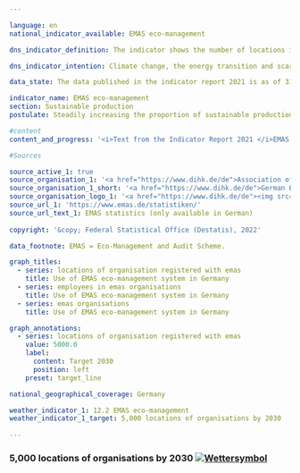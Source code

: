 ```yaml
---

language: en    
national_indicator_available: EMAS eco-management    

dns_indicator_definition: The indicator shows the number of locations in Germany registered with EMAS, the Eco-Management and Audit Scheme, for German as well as foreign organisations.    

dns_indicator_intention: Climate change, the energy transition and scarcity of resources are presenting companies with new challenges that are forcing them to reconfigure their business processes, structures and products along environmentally responsible and resource-saving lines. EMAS offers a strategy for organisations to pursue systematic environmental protection, with the ultimate aim of steadily improving their locations’ environmental performance. The goal is therefore to identify a total of 5,000 organisation premises for registration with EMAS by 2030.    

data_state: The data published in the indicator report 2021 is as of 31.12.2020. The data shown on the DNS-Online-Platform is updated regularly, so that more current data may be available online than published in the indicator report 2021.    

indicator_name: EMAS eco-management    
section: Sustainable production    
postulate: Steadily increasing the proportion of sustainable production    

#content     
content_and_progress: '<i>Text from the Indicator Report 2021 </i>EMAS is a voluntary instrument of the European Union that helps organisations of any size and in any sector to continuously improve their environmental performance. Having EMAS certification does not automatically mean that organisations or their products are more environmentally friendly than comparable organisations and products. EMAS involves a reporting obligation requiring organisations to submit environmental statements. These statements include reporting on the main environmental impacts of the organisation in question as well as data pertaining to energy and material efficiency, emissions, water, waste and use of land/biodiversity. Organisations have to update their environmental statements annually, with the exception introduced in 2010 that SMEs can apply to do so every two years instead. The environmental statement, which is public, and various additional internal documents are inspected by independent, licensed environmental verifiers. The verification must be repeated on a regular basis, no less than every three years. Organisations that pass the verification process and have no breaches of environmental regulations or complaints to answer for are added to the EMAS register. The German EMAS Advisory Board is responsible for quality assurance. EMAS organisations and locations are registered by the responsible chambers of industry and commerce and stored in a publicly accessible database at the Association of German Chambers of Commerce and Industry.<br>In terms of methodology, it should be noted that the EMAS register shows the number of registrations. Participating organisations are free to include several locations under a single organisation registration (corporate registration) or to have their locations registered individually. Some organisations have had their sites abroad registered in Germany. These are present in the EMAS register, but they are not included in the number of EMAS locations recorded here.<br>In 2019, there were 2,176 EMAS locations registered in Germany. This equates to an increase of 11% compared with 2005. Considered over the last five years, the indicator has been gradually moving in the direction of the target. Nevertheless, if that trend continues unchanged, the goal for 2030 will not be achieved.<br>The registered organisations employed a total of 988,401 people in 2019. This equates to an decline of 2.8% compared with 2005.<br>The 2,176 EMAS locations on the register in 2019 belong to 1,150 German organisations and one organisation headquartered abroad. The number of German organisations had shrunk by 22.9% since 2005. Furthermore, those organisations were very well spread throughout the country. The majority were based in Baden-Württemberg (347) and Bavaria (288), followed by North Rhine-Westphalia (105). In contrast, there were just two registered organisations in Mecklenburg-Western Pomerania. Divided by sector, the distribution in 2019 was as follows: 38.3% of the German organisations represented the manufacturing industry, 9.4% miscellaneous services, 8.0% the education sector and 7.6% the hospitality industry. It should be noted that some of the organisations belong to more than one sector.'    

#Sources    

source_active_1: true
source_organisation_1: '<a href="https://www.dihk.de/de">Association of German Chambers of Commerce and Industry</a>'
source_organisation_1_short: '<a href="https://www.dihk.de/de">German EMAS Advisory Board based on data from the Association of German Chambers of Commerce and Industry</a>'
source_organisation_logo_1: '<a href="https://www.dihk.de/de"><img src="ttps://g205sdgs.github.io/sdg-indicators/public/logosEn/dihk.png" alt="Association of German Chambers of Commerce and Industry" title=" Click here to visit the homepage of the organizationAssociation of German Chambers of Commerce and Industry" style="height:60px; width:148px; border: transparent"/></a>'
source_url_1: 'https://www.emas.de/statistiken/'
source_url_text_1: EMAS statistics (only available in German)
    
copyright: '&copy; Federal Statistical Office (Destatis), 2022'    

data_footnote: EMAS = Eco-Management and Audit Scheme.    

graph_titles: 
  - series: locations of organisation registered with emas
    title: Use of EMAS eco-management system in Germany
  - series: employees in emas organisations
    title: Use of EMAS eco-management system in Germany
  - series: emas organisations
    title: Use of EMAS eco-management system in Germany    

graph_annotations:
  - series: locations of organisation registered with emas
    value: 5000.0
    label:
      content: Target 2030
      position: left
    preset: target_line    

national_geographical_coverage: Germany    

weather_indicator_1: 12.2 EMAS eco-management
weather_indicator_1_target: 5,000 locations of organisations by 2030
    
---
```



<div>
  <div class="my-header">
    <h3>5,000 locations of organisations by 2030
      <a href="www.dnsUpgradeEnvironment.github.io/dns-indicators/en/status"><img src="https://g205sdgs.github.io/sdg-indicators/public/Wettersymbole/Wolke.png" title="Text will follow soon" alt="Wettersymbol"/>
      </a>
    </h3>
  </div>
  <div class="my-header-note">
  </div>
</div>